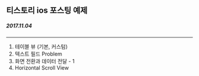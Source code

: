 ## 티스토리 ios 포스팅 예제
##### 2017.11.04

---

1. 테이블 뷰 (기본, 커스텀)
2. 텍스트 필드 Problem
3. 화면 전환과 데이터 전달 - 1
4. Horizontal Scroll View
